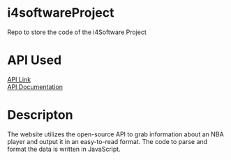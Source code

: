 # i4softwareProject
Repo to store the code of the i4Software Project

# API Used
[API Link](https://apilist.fun/api/nba-stats) <br />
[API Documentation](https://documenter.getpostman.com/view/24232555/2s93shzpR3?ref=apilist.fun)

# Descripton
The website utilizes the open-source API to grab information about an NBA player and output it in an easy-to-read format. The code to parse and format the data is written in JavaScript.
